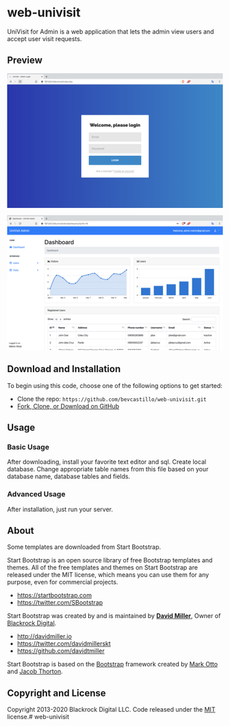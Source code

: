# web-univisit

UniVisit for Admin is a web application that lets the admin view users and accept user visit requests.

## Preview

![UniVisit Login Page](https://github.com/bevcastillo/web-univisit/blob/master/images/icons/login.png)

![UniVisit Dashboard](https://github.com/bevcastillo/web-univisit/blob/master/images/icons/dashboard.png)

## Download and Installation

To begin using this code, choose one of the following options to get started:
* Clone the repo: `https://github.com/bevcastillo/web-univisit.git`
* [Fork, Clone, or Download on GitHub](https://github.com/bevcastillo/web-univisit)

## Usage

### Basic Usage

After downloading, install your favorite text editor and sql. Create local database. Change appropriate table names from this file based on your database name, database tables and fields.

### Advanced Usage

After installation, just run your server.

## About

Some templates are downloaded from Start Bootstrap.

Start Bootstrap is an open source library of free Bootstrap templates and themes. All of the free templates and themes on Start Bootstrap are released under the MIT license, which means you can use them for any purpose, even for commercial projects.

* https://startbootstrap.com
* https://twitter.com/SBootstrap

Start Bootstrap was created by and is maintained by **[David Miller](http://davidmiller.io/)**, Owner of [Blackrock Digital](http://blackrockdigital.io/).

* http://davidmiller.io
* https://twitter.com/davidmillerskt
* https://github.com/davidtmiller

Start Bootstrap is based on the [Bootstrap](http://getbootstrap.com/) framework created by [Mark Otto](https://twitter.com/mdo) and [Jacob Thorton](https://twitter.com/fat).

## Copyright and License

Copyright 2013-2020 Blackrock Digital LLC. Code released under the [MIT](https://github.com/BlackrockDigital/startbootstrap-sb-admin/blob/gh-pages/LICENSE) license.# web-univisit
